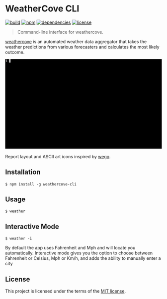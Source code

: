 # WeatherCove CLI

[![build](https://img.shields.io/travis/ahadcove/weathercove-cli.svg?style=flat-square)](https://travis-ci.org/ahadcove/weathercove-cli)
[![npm](https://img.shields.io/npm/v/weathercove-cli.svg?style=flat-square)](https://www.npmjs.com/package/weathercove-cli)
[![dependencies](https://img.shields.io/david/ahadcove/weathercove-cli.svg?style=flat-square)](https://david-dm.org/ahadcove/weathercove-cli)
[![license](https://img.shields.io/github/license/ahadcove/weathercove-cli.svg?style=flat-square)](https://github.com/ahadcove/weathercove-cli/blob/master/LICENSE)

> Command-line interface for weathercove.

[weathercove](https://www.weathercove.com/) is an automated weather data aggregator that
takes the weather predictions from various forecasters and calculates the most likely outcome.

<img src="screenshot.gif" width="600">

Report layout and ASCII art icons inspired by [wego](https://github.com/schachmat/wego).

## Installation

```
$ npm install -g weathercove-cli
```

## Usage

```
$ weather
```

## Interactive Mode
	
```
$ weather -i  
```
 By default the app uses Fahrenheit and Mph and will locate you automatically.
 Interactive mode gives you the option to choose between Fahrenheit or Celsius, Mph or Km/h, and adds the ability to manually enter a city

## License

This project is licensed under the terms of the
[MIT license](https://github.com/ahadcove/weathercove-cli/blob/master/LICENSE).
